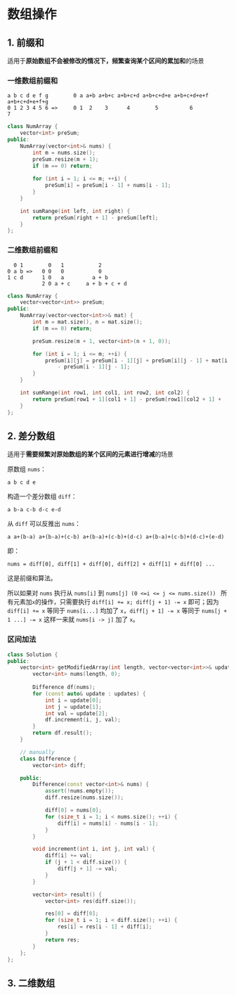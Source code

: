 
# 数组操作

## 1. 前缀和

适用于**原始数组不会被修改的情况下，频繁查询某个区间的累加和**的场景

### 一维数组前缀和

```
a b c d e f g        0 a a+b a+b+c a+b+c+d a+b+c+d+e a+b+c+d+e+f a+b+c+d+e+f+g 
0 1 2 3 4 5 6 =>     0 1  2    3      4        5          6            7  
```


```cpp
class NumArray {
	vector<int> preSum;
public:
	NumArray(vector<int>& nums) {
		int m = nums.size();
		preSum.resize(m + 1);
		if (m == 0) return;
		
		for (int i = 1; i <= m; ++i) {	
			preSum[i] = preSum[i - 1] + nums[i - 1];
		}
	}

	int sumRange(int left, int right) {
		return preSum[right + 1] - preSum[left];
	}
};
```

### 二维数组前缀和

```
  0 1        0   1           2
0 a b =>   0 0   0           0
1 c d      1 0   a         a + b 
		   2 0 a + c     a + b + c + d
```

```cpp
class NumArray {
	vector<vector<int>> preSum;
public:
	NumArray(vector<vector<int>>& mat) {
		int m = mat.size(), n = mat.size();
		if (m == 0) return;

		preSum.resize(m + 1, vector<int>(n + 1, 0));

		for (int i = 1; i <= m; ++i) {
			preSum[i][j] = preSum[i - 1][j] + preSum[i][j - 1] + mat[i - 1][j - 1] 
				- preSum[i - 1][j - 1]; 
		}
	}

	int sumRange(int row1, int col1, int row2, int col2) {
		return preSum[row1 + 1][col1 + 1] - preSum[row1][col2 + 1] +    preSum[row2 + 1][col1] + preSum[row1][col1];
	}
};
```

## 2. 差分数组


适用于**需要频繁对原始数组的某个区间的元素进行增减**的场景

原数组 `nums`：

```
a b c d e
```

构造一个差分数组  `diff`：

```
a b-a c-b d-c e-d
```

从 `diff` 可以反推出 `nums`：

```
a a+(b-a) a+(b-a)+(c-b) a+(b-a)+(c-b)+(d-c) a+(b-a)+(c-b)+(d-c)+(e-d)
```

即：

```
nums = diff[0], diff[1] + diff[0], diff[2] + diff[1] + diff[0] ...
```

这是前缀和算法。

所以如果对 `nums` 执行从 `nums[i]` 到 `nums[j] (0 <=i <= j <= nums.size()) ` 所有元素加`x`的操作，只需要执行 `diff[i] += x; diff[j + 1] -= x` 即可；因为 `diff[i] += x` 等同于 `nums[i...]` 均加了 `x`，`diff[j + 1] -= x` 等同于 `nums[j + 1 ...] -= x` 这样一来就 `nums[i -> j]` 加了 `x`。

### 区间加法

```cpp
class Solution {
public:
    vector<int> getModifiedArray(int length, vector<vector<int>>& updates) {
        vector<int> nums(length, 0);
        
        Difference df(nums);
        for (const auto& update : updates) {
            int i = update[0];
            int j = update[1];
            int val = update[2];
            df.increment(i, j, val);
        }
        return df.result();
    }

	// manually
    class Difference {
        vector<int> diff;

    public:
        Difference(const vector<int>& nums) {
            assert(!nums.empty());
            diff.resize(nums.size());

            diff[0] = nums[0];
            for (size_t i = 1; i < nums.size(); ++i) {
                diff[i] = nums[i] - nums[i - 1];
            }
        }

        void increment(int i, int j, int val) {
            diff[i] += val;
            if (j + 1 < diff.size()) {
                diff[j + 1] -= val;
            }
        }

        vector<int> result() {
            vector<int> res(diff.size());

            res[0] = diff[0];
            for (size_t i = 1; i < diff.size(); ++i) {
                res[i] = res[i - 1] + diff[i];
            }
            return res;
        }
    };
};
```

## 3. 二维数组
